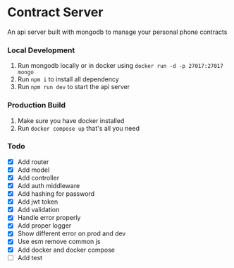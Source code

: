 # Contract Server

An api server built with mongodb to manage your personal phone contracts

### Local Development

1. Run mongodb locally or in docker using `docker run -d -p 27017:27017 mongo`
2. Run `npm i` to install all dependency
3. Run `npm run dev` to start the api server

### Production Build

1. Make sure you have docker installed
2. Run `docker compose up` that's all you need

### Todo

- [x] Add router
- [x] Add model
- [x] Add controller
- [x] Add auth middleware
- [x] Add hashing for password
- [x] Add jwt token
- [x] Add validation
- [x] Handle error properly
- [x] Add proper logger
- [x] Show different error on prod and dev
- [x] Use esm remove common js
- [x] Add docker and docker compose
- [ ] Add test
